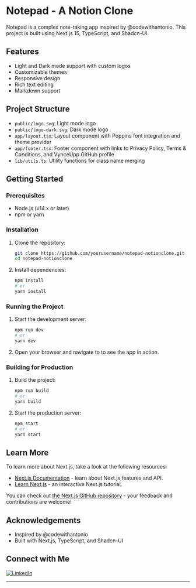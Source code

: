 # Notepad - A Notion Clone

Notepad is a complex note-taking app inspired by @codewithantonio. This project is built using Next.js 15, TypeScript, and Shadcn-UI.

## Features
- Light and Dark mode support with custom logos
- Customizable themes
- Responsive design
- Rich text editing
- Markdown support

## Project Structure
- `public/logo.svg`: Light mode logo
- `public/logo-dark.svg`: Dark mode logo
- `app/layout.tsx`: Layout component with Poppins font integration and theme provider
- `app/footer.tsx`: Footer component with links to Privacy Policy, Terms & Conditions, and VynceUpp GitHub profile
- `lib/utils.ts`: Utility functions for class name merging

## Getting Started

### Prerequisites
- Node.js (v14.x or later)
- npm or yarn

### Installation
1. Clone the repository:
    ```bash
    git clone https://github.com/yourusername/notepad-notionclone.git
    cd notepad-notionclone
    ```

2. Install dependencies:
    ```bash
    npm install
    # or
    yarn install
    ```

### Running the Project
1. Start the development server:
    ```bash
    npm run dev
    # or
    yarn dev
    ```

2. Open your browser and navigate to  to see the app in action.

### Building for Production
1. Build the project:
    ```bash
    npm run build
    # or
    yarn build
    ```

2. Start the production server:
    ```bash
    npm start
    # or
    yarn start
    ```

## Learn More

To learn more about Next.js, take a look at the following resources:
- [Next.js Documentation](https://nextjs.org/docs) - learn about Next.js features and API.
- [Learn Next.js](https://nextjs.org/learn) - an interactive Next.js tutorial.

You can check out [the Next.js GitHub repository](https://github.com/vercel/next.js) - your feedback and contributions are welcome!

## Acknowledgements
- Inspired by @codewithantonio
- Built with Next.js, TypeScript, and Shadcn-UI

## Connect with Me
[![LinkedIn](https://img.shields.io/badge/LinkedIn-0077B5?style=for-the-badge&logo=linkedin&logoColor=white)](https://www.linkedin.com/in/vincent-otieno-12477533b/)

---

<!-- Proudly created with GPRM ( https://gprm.itsvg.in ) -->

